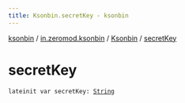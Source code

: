 ```yaml
---
title: Ksonbin.secretKey - ksonbin
---
```


[ksonbin](../../index.html) / [in.zeromod.ksonbin](../index.html) / [Ksonbin](index.html) / [secretKey](./secret-key.html)

# secretKey

`lateinit var secretKey: `[`String`](https://kotlinlang.org/api/latest/jvm/stdlib/kotlin/-string/index.html)